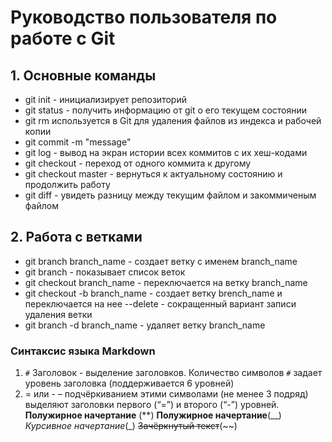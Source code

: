 # Руководство пользователя по работе с Git
## 1. Основные команды
* git init - инициализирует репозиторий
* git status - получить информацию от git о его текущем состоянии
* git rm используется в Git для удаления файлов из индекса и рабочей копии
* git commit -m "message"
* git log - вывод на экран истории всех коммитов с их хеш-кодами
* git checkout - переход от одного коммита к другому 
* git checkout master - вернуться к актуальному состоянию и продолжить работу
* git diff - увидеть разницу между текущим файлом и закоммиченым файлом

## 2. Работа с ветками
* git branch branch_name - создает ветку с именем branch_name
* git branch - показывает список веток
* git checkout branch_name - переключается на ветку branch_name
* git checkout -b branch_name - создает ветку brench_name и переключается на нее
--delete - сокращенный вариант записи удаления ветки
* git branch -d branch_name - удаляет ветку branch_name

### Синтаксис языка Markdown
1) `#` Заголовок - выделение заголовков. Количество символов `#` задает уровень заголовка (поддерживается 6 уровней) 
2) = или - – подчёркиванием этими символами (не менее 3 подряд) выделяют заголовки первого (“=”) и второго (“-”) уровней.
**Полужирное начертание** (**)
__Полужирное начертание__(__)
_Курсивное начертание_(_)
~~Зачёркнутый текст~~(~~)

